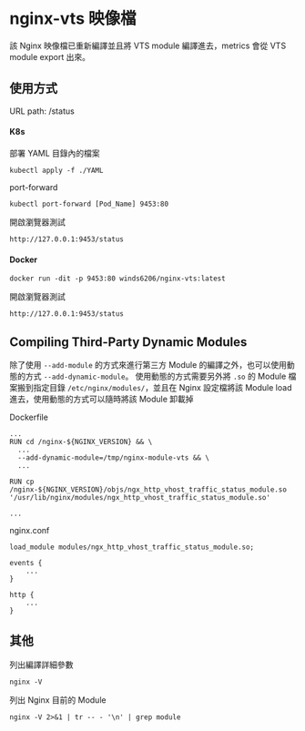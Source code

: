 # nginx-vts 映像檔

該 Nginx 映像檔已重新編譯並且將 VTS module 編譯進去，metrics 會從 VTS module export 出來。

## 使用方式

URL path: /status

#### K8s

部署 YAML 目錄內的檔案
```
kubectl apply -f ./YAML
```

port-forward
```
kubectl port-forward [Pod_Name] 9453:80
```

開啟瀏覽器測試
```
http://127.0.0.1:9453/status
```

#### Docker
```
docker run -dit -p 9453:80 winds6206/nginx-vts:latest
```

開啟瀏覽器測試
```
http://127.0.0.1:9453/status
```

## Compiling Third-Party Dynamic Modules

除了使用 `--add-module` 的方式來進行第三方 Module 的編譯之外，也可以使用動態的方式 `--add-dynamic-module`。
使用動態的方式需要另外將 `.so` 的 Module 檔案搬到指定目錄 `/etc/nginx/modules/`，並且在 Nginx 設定檔將該 Module load 進去，使用動態的方式可以隨時將該 Module 卸載掉

Dockerfile
```
...
RUN cd /nginx-${NGINX_VERSION} && \
  ...
  --add-dynamic-module=/tmp/nginx-module-vts && \
  ...

RUN cp /nginx-${NGINX_VERSION}/objs/ngx_http_vhost_traffic_status_module.so '/usr/lib/nginx/modules/ngx_http_vhost_traffic_status_module.so'

...
```

nginx.conf
```
load_module modules/ngx_http_vhost_traffic_status_module.so;

events {
    ...
}

http {
    ...
}
```

## 其他

列出編譯詳細參數
```
nginx -V
```

列出 Nginx 目前的 Module
```
nginx -V 2>&1 | tr -- - '\n' | grep module
```
